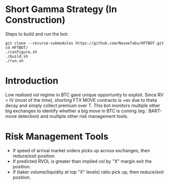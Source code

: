 # Short Gamma Strategy (In Construction)

Steps to build and run the bot:
```
git clone --recurse-submodules https://github.com/Naseefabu/HFTBOT.git
cd HFTBOT/
./configure.sh
./build.sh
./run.sh
```

# Introduction

Low realised vol regime in BTC gave unique opportunity to exploit. Since RV < IV (most of the time), shorting FTX MOVE contracts is +ev due to theta decay and simply collect premium over T. This bot monitors multiple other big exchanges to identify whether a big move in BTC is coming (eg : BART-move detection) and multiple other risk management tools. 

# Risk Management Tools

* If speed of arrival market orders picks up across exchanges, then reduce/exit position. 
* If predicted RVOL is greater than implied vol by "X" margin exit the position.
* If (taker volume/liquidity at top "X" levels) ratio pick up, then reduce/exit position.

